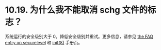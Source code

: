 # 10.19. 为什么我不能取消 schg 文件的标志？

系统运行的安全级别大于 0。降低安全级别并重试。更多信息，请参见 [the FAQ entry on securelevel](https://docs.freebsd.org/en/books/faq/#securelevel) 和 [init(8)](https://www.freebsd.org/cgi/man.cgi?query=init&sektion=8&format=html) 手册页。
